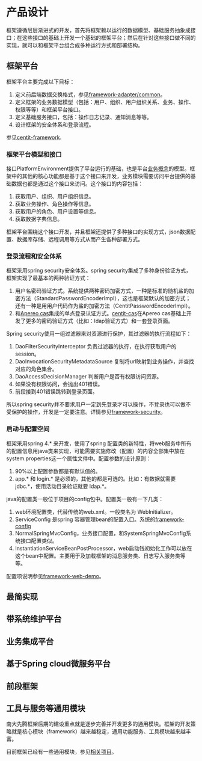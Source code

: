 # 产品设计

框架遵循层层渐进式的开发，首先将框架赖以运行的数据模型、基础服务抽象成接口；在这些接口的基础上开发一个基础的框架平台；然后在针对这些接口做不同的实现，就可以和框架平台组合成多种运行方式和部署结构。

## 框架平台

框架平台主要完成以下目标：

1. 定义前后端数据交换格式，参见[framework-adapter/common](https://github.com/ndxt/centit-framework/tree/master/framework-adapter/src/main/java/com/centit/framework/common)。
2. 定义框架的业务数据模型（包括：用户、组织、用户组织关系、业务、操作、权限等等）和框架平台接口。
3. 定义基础服务接口，包括：操作日志记录、通知消息等等。
4. 设计框架的安全体系和登录流程。

参见[centit-framework](https://github.com/ndxt/centit-framework).

### 框架平台模型和接口

接口PlatformEnvironment提供了平台运行的基础，也是平台[业务概念](./concept_design.html)的模型。框架中的其他的核心功能都是基于这个接口来开发，业务模块需要访问平台提供的基础数据也都是通过这个接口来访问。这个接口的内容包括：

1. 获取用户、组织、用户组织信息。
2. 获取业务操作、角色操作等信息。
3. 获取用户的角色、用户设置等信息。
4. 获取数据字典信息。

框架平台围绕这个接口开发，并且框架还提供了多种接口的实现方式，json数据配置、数据库存储、远程调用等方式从而产生各种部署方式。

### 登录流程和安全体系

框架采用spring security安全体系。spring security集成了多种身份验证方式，框架实现了最基本的两种验证方式：
1. 用户名密码验证方式。系统提供两种密码加密方式，一种是标准的随机盐的加密方法（StandardPasswordEncoderImpl），这也是框架默认的加密方式；还有一种是用用户代码作为盐的加密方法（CentitPasswordEncoderImpl）。
2. 和[Apereo cas](https://www.apereo.org/projects/cas)集成的单点登录认证方式。[centit-cas](https://github.com/ndxt/centit-cas/)在Apereo cas基础上开发了更多的密码验证方式（比如：ldap验证方式）和一套登录页面。

Spring security使用一组过滤器来对资源进行保护，其过滤器的执行流程如下：

1. DaoFilterSecurityInterceptor 负责过滤器的执行，在执行获取用户的session。
2. DaoInvocationSecurityMetadataSource 复制将url映射到业务操作，并查找对应的角色集合。
3. DaoAccessDecisionManager 判断用户是否有权限访问资源。
4. 如果没有权限访问，会抛出401错误。
5. 前段接到401错误跳转到登录页面。

所以spring security并不要求用户一定到先登录才可以操作，不登录也可以做不受保护的操作，开发是一定要注意。详情参见[framework-security](https://github.com/ndxt/centit-framework/tree/master/framework-security)。

### 启动与配置空间

框架采用spring 4.* 来开发，使用了spring 配置类的新特性，将web服务中所有的配置信息用java类来实现，可能需要实施修改（配置）的内容全部集中放在system.properties这一个属性文件中。配置参数的设计原则：

1. 90%以上配置参数都是有默认值的。
2. app.* 和 login.* 是必须的，其他的都是可选的。比如：有数据就需要jdbc.\*，使用活动目录验证就要 ldap.\*。

java的配置类一般位于项目的config包中。配置类一般有一下几类：

1. web环境配置类，代替传统的web.xml。一般类名为 WebInitializer。
2. ServiceConfig 是spring 容器管理bean的配置入口。系统的[framework-config](https://github.com/ndxt/centit-framework/tree/master/framework-config)
3. NormalSpringMvcConfig，业务接口配置，和SystemSpringMvcConfig系统接口配置类似。
4. InstantiationServiceBeanPostProcessor，web启动钱初始化工作可以放在这个bean中配置。主要用于及加载框架的消息服务类、日志写入服务类等等。

配置项说明参见[framework-web-demo](https://github.com/ndxt/centit-framework/tree/master/framework-web-demo)。

## 最简实现

## 带系统维护平台

## 业务集成平台

## 基于Spring cloud微服务平台

## 前段框架


## 工具与服务等通用模块

南大先腾框架后期的建设重点就是逐步完善并开发更多的通用模块。框架的开发策略就是核心模块（framework）越来越稳定，通用功能服务、工具模块越来越丰富。

目前框架已经有一些通用模块，参见[相关项目](https://ndxt.github.io/projects/)。



